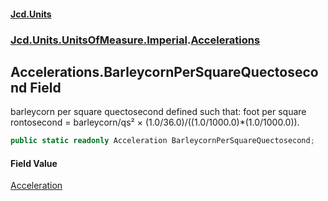 #### [Jcd.Units](index.md 'index')
### [Jcd.Units.UnitsOfMeasure.Imperial](Jcd.Units.UnitsOfMeasure.Imperial.md 'Jcd.Units.UnitsOfMeasure.Imperial').[Accelerations](Accelerations.md 'Jcd.Units.UnitsOfMeasure.Imperial.Accelerations')

## Accelerations.BarleycornPerSquareQuectosecond Field

barleycorn per square quectosecond defined such that: foot per square rontosecond = barleycorn/qs² × (1.0/36.0)/((1.0/1000.0)*(1.0/1000.0)).

```csharp
public static readonly Acceleration BarleycornPerSquareQuectosecond;
```

#### Field Value
[Acceleration](Acceleration.md 'Jcd.Units.UnitTypes.Acceleration')